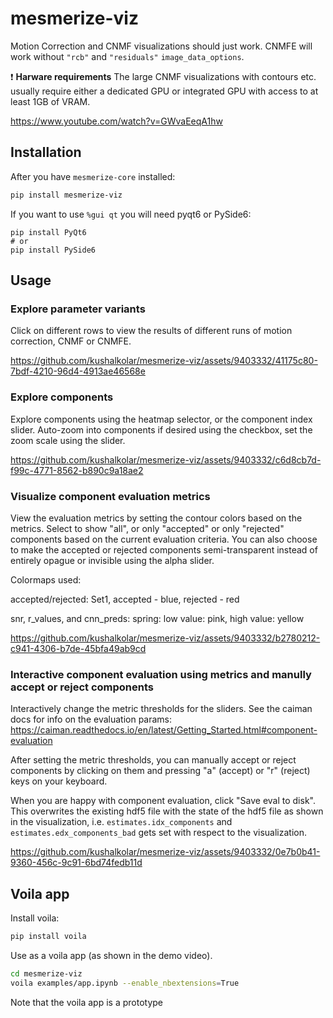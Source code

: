 # mesmerize-viz

Motion Correction and CNMF visualizations should just work. CNMFE will work without `"rcb"` and `"residuals"` `image_data_options`.

:exclamation: **Harware requirements** The large CNMF visualizations with contours etc. usually require either a dedicated GPU or integrated GPU with access to at least 1GB of VRAM. 

https://www.youtube.com/watch?v=GWvaEeqA1hw

## Installation

After you have `mesmerize-core` installed:

```bash
pip install mesmerize-viz
```

If you want to use `%gui qt` you will need pyqt6 or PySide6:

```
pip install PyQt6
# or
pip install PySide6
```

## Usage

### Explore parameter variants

Click on different rows to view the results of different runs of motion correction, CNMF or CNMFE.

https://github.com/kushalkolar/mesmerize-viz/assets/9403332/41175c80-7bdf-4210-96d4-4913ae46568e

### Explore components

Explore components using the heatmap selector, or the component index slider. Auto-zoom into components if desired using the checkbox, set the zoom scale using the slider.

https://github.com/kushalkolar/mesmerize-viz/assets/9403332/c6d8cb7d-f99c-4771-8562-b890c9a18ae2

### Visualize component evaluation metrics

View the evaluation metrics by setting the contour colors based on the metrics. Select to show "all", or only "accepted" or only "rejected" components based on the current evaluation criteria. You can also choose to make the accepted or rejected components semi-transparent instead of entirely opague or invisible using the alpha slider.

Colormaps used:

accepted/rejected: Set1, accepted - blue, rejected - red

snr, r_values, and cnn_preds: spring: low value: pink, high value: yellow

https://github.com/kushalkolar/mesmerize-viz/assets/9403332/b2780212-c941-4306-b7de-45bfa49ab9cd

### Interactive component evaluation using metrics and manully accept or reject components

Interactively change the metric thresholds for the sliders. See the caiman docs for info on the evaluation params: https://caiman.readthedocs.io/en/latest/Getting_Started.html#component-evaluation 

After setting the metric thresholds, you can manually accept or reject components by clicking on them and pressing "a" (accept) or "r" (reject) keys on your keyboard. 

When you are happy with component evaluation, click "Save eval to disk". This overwrites the existing hdf5 file with the state of the hdf5 file as shown in the visualization, i.e. `estimates.idx_components` and `estimates.edx_components_bad` gets set with respect to the visualization. 

https://github.com/kushalkolar/mesmerize-viz/assets/9403332/0e7b0b41-9360-456c-9c91-6bd74fedb11d

## Voila app

Install voila:

```bash
pip install voila
```

Use as a voila app (as shown in the demo video).

```bash
cd mesmerize-viz
voila examples/app.ipynb --enable_nbextensions=True
```

Note that the voila app is a prototype

